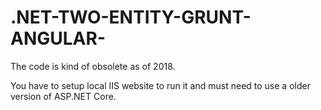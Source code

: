 # .NET-TWO-ENTITY-GRUNT-ANGULAR-

The code is kind of obsolete as of 2018.

You have to setup local IIS website to run it and must need to use a older version of ASP.NET Core.

